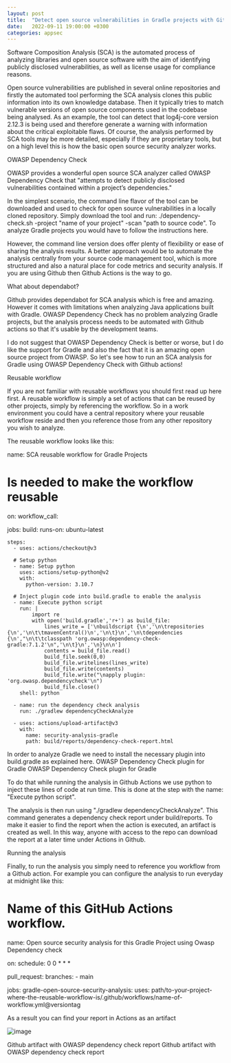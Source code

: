 ```yaml
---
layout: post
title:  "Detect open source vulnerabilities in Gradle projects with Github actions"
date:   2022-09-11 19:00:00 +0300
categories: appsec
---
```



Software Composition Analysis (SCA) is the automated process of analyzing libraries and open source software with the aim of identifying publicly disclosed vulnerabilities, as well as license usage for compliance reasons.

Open source vulnerabilities are published in several online repositories and firstly the automated tool performing the SCA analysis clones this public information into its own knowledge database. Then it typically tries to match vulnerable versions of open source components used in the codebase being analysed. As an example, the tool can detect that log4j-core version 2.12.3 is being used and therefore generate a warning with information about the critical exploitable flaws. Of course, the analysis performed by SCA tools may be more detailed, especially if they are proprietary tools, but on a high level this is how the basic open source security analyzer works.

OWASP Dependency Check

OWASP provides a wonderful open source SCA analyzer called OWASP Dependency Check that "attempts to detect publicly disclosed vulnerabilities contained within a project’s dependencies."

In the simplest scenario, the command line flavor of the tool can be downloaded and used to check for open source vulnerabilities in a locally cloned repository. Simply download the tool and run: ./dependency-check.sh -project "name of your project" -scan "path to source code". To analyze Gradle projects you would have to follow the instructions here.

However, the command line version does offer plenty of flexibility or ease of sharing the analysis results. A better approach would be to automate the analysis centrally from your source code management tool, which is more structured and also a natural place for code metrics and security analysis. If you are using Github then Github Actions is the way to go.

What about dependabot?

Github provides dependabot for SCA analysis which is free and amazing. However it comes with limitations when analyzing Java applications built with Gradle. OWASP Dependency Check has no problem analyzing Gradle projects, but the analysis process needs to be automated with Github actions so that it's usable by the development teams.

I do not suggest that OWASP Dependency Check is better or worse, but I do like the support for Gradle and also the fact that it is an amazing open source project from OWASP. So let's see how to run an SCA analysis for Gradle using OWASP Dependency Check with Github actions!

Reusable workflow

If you are not familiar with reusable workflows you should first read up here first. A reusable workflow is simply a set of actions that can be reused by other projects, simply by referencing the workflow. So in a work environment you could have a central repository where your reusable workflow reside and then you reference those from any other repository you wish to analyze.

The reusable workflow looks like this:

name: SCA reusable workflow for Gradle Projects

# Is needed to make the workflow reusable
on:
  workflow_call:

jobs:
  build:
    runs-on: ubuntu-latest

    steps:
      - uses: actions/checkout@v3
      
      # Setup python
      - name: Setup python
        uses: actions/setup-python@v2
        with:
          python-version: 3.10.7

      # Inject plugin code into build.gradle to enable the analysis
      - name: Execute python script
        run: |
            import re
            with open('build.gradle','r+') as build_file:
                lines_write = ['\nbuildscript {\n','\n\trepositories {\n','\n\t\tmavenCentral()\n','\n\t}\n','\n\tdependencies {\n',"\n\t\tclasspath 'org.owasp:dependency-check-gradle:7.1.2'\n",'\n\t}\n','\n}\n\n']
                contents = build_file.read()
                build_file.seek(0,0)
                build_file.writelines(lines_write)
                build_file.write(contents)
                build_file.write("\napply plugin: 'org.owasp.dependencycheck'\n")
                build_file.close()
        shell: python
        
      - name: run the dependency check analysis
        run: ./gradlew dependencyCheckAnalyze
        
      - uses: actions/upload-artifact@v3
        with:
          name: security-analysis-gradle
          path: build/reports/dependency-check-report.html

In order to analyze Gradle we need to install the necessary plugin into build.gradle as explained here.
OWASP Dependency Check plugin for Gradle
OWASP Dependency Check plugin for Gradle

To do that while running the analysis in Github Actions we use python to inject these lines of code at run time. This is done at the step with the name: "Execute python script".

The analysis is then run using "./gradlew dependencyCheckAnalyze". This command generates a dependency check report under build/reports. To make it easier to find the report when the action is executed, an artifact is created as well. In this way, anyone with access to the repo can download the report at a later time under Actions in Github.

Running the analysis

Finally, to run the analysis you simply need to reference you workflow from a Github action. For example you can configure the analysis to run everyday at midnight like this:


# Name of this GitHub Actions workflow.
name: Open source security analysis for this Gradle Project using Owasp Dependency check

on:
  schedule:
      0 0 * * *

  pull_request:
    branches:
      - main

jobs:
  gradle-open-source-security-analysis:
    uses: path/to-your-project-where-the-reusable-workflow-is/.github/workflows/name-of-workflow.yml@versiontag

As a result you can find your report in Actions as an artifact

![image]({{site.baseurl}}/docs/assets/images/image-1.png)

Github artifact with OWASP dependency check report
Github artifact with OWASP dependency check report
